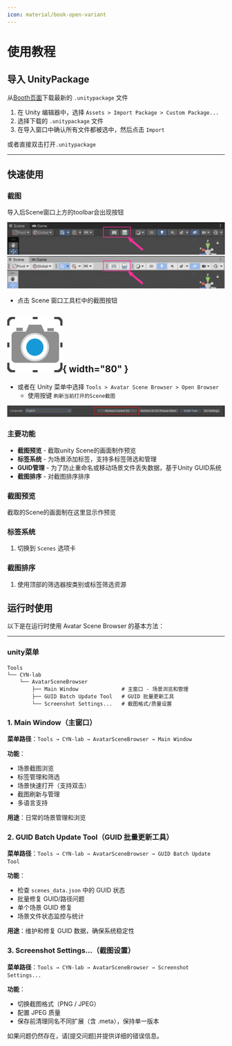 ```yaml
---
icon: material/book-open-variant
---
```


# 使用教程

## 导入 UnityPackage

从[Booth页面](https://cyn-m.booth.pm/items/5548166)下载最新的 `.unitypackage` 文件

1. 在 Unity 编辑器中，选择 `Assets > Import Package > Custom Package...`
2. 选择下载的 `.unitypackage` 文件
3. 在导入窗口中确认所有文件都被选中，然后点击 `Import`

或者直接双击打开`.unitypackage`

------

## 快速使用



### 截图

导入后Scene窗口上方的toolbar会出现按钮



![工具栏截图按钮](img/toolbar01.png)
![工具栏截图按钮](img/toolbar02.png)


- 点击 Scene 窗口工具栏中的截图按钮
   
![截图按钮（亮色主题）](img/gui_Screenshot_light.png){ width="80" }
--
   - 或者在 Unity 菜单中选择 `Tools > Avatar Scene Browser > Open Browser`
       - 使用按键 `刷新当前打开的Scene截图`

   ![刷新当前打开的场景截图](img/刷新当前打开的场景截图.png)


### 主要功能

- **截图预览** - 截取unity Scene的画面制作预览
- **标签系统** - 为场景添加标签，支持多标签筛选和管理
- **GUID管理** - 为了防止重命名或移动场景文件丢失数据，基于Unity GUID系统
- **截图排序** - 对截图排序排序



### 截图预览
截取的Scene的画面制在这里显示作预览



### 标签系统

1. 切换到 `Scenes` 选项卡


### 截图排序

1. 使用顶部的筛选器按类别或标签筛选资源


## 运行时使用

以下是在运行时使用 Avatar Scene Browser 的基本方法：


--------

### unity菜单

```
Tools
└── CYN-lab
    └── AvatarSceneBrowser
        ├── Main Window              # 主窗口 - 场景浏览和管理
        ├── GUID Batch Update Tool   # GUID 批量更新工具
        └── Screenshot Settings...   # 截图格式/质量设置
```

### 1. Main Window（主窗口）
**菜单路径**：`Tools → CYN-lab → AvatarSceneBrowser → Main Window`

**功能**：
- 场景截图浏览
- 标签管理和筛选
- 场景快速打开（支持双击）
- 截图刷新与管理
- 多语言支持

**用途**：日常的场景管理和浏览

### 2. GUID Batch Update Tool（GUID 批量更新工具）
**菜单路径**：`Tools → CYN-lab → AvatarSceneBrowser → GUID Batch Update Tool`

**功能**：
- 检查 `scenes_data.json` 中的 GUID 状态
- 批量修复 GUID/路径问题
- 单个场景 GUID 修复
- 场景文件状态监控与统计

**用途**：维护和修复 GUID 数据，确保系统稳定性

### 3. Screenshot Settings...（截图设置）
**菜单路径**：`Tools → CYN-lab → AvatarSceneBrowser → Screenshot Settings...`

**功能**：
- 切换截图格式（PNG / JPEG）
- 配置 JPEG 质量
- 保存前清理同名不同扩展（含 .meta），保持单一版本








如果问题仍然存在，请[提交问题]并提供详细的错误信息。 